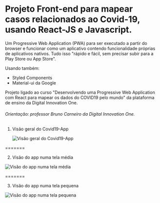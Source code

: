 # Projeto Front-end para mapear casos relacionados ao Covid-19, usando React-JS e Javascript.



Um Progressive Web Application (PWA) para ser executado a partir do browser e funcionar como um aplicativo contendo funcionalidade próprias de aplicativos nativos. Tudo isso "rápido e fácil, sem precisar subir para a Play Store ou App Store".  <br>

Usando também:

- Styled Components
- Material-ui da Google



Projeto ligado ao curso "Desenvolvendo uma Progressive Web Application com React para mapear os dados do COVID19 pelo mundo" da plataforma de ensino da Digital Innovation One.



###### Orientação: professor Bruno Carneiro da Digital Innovation One.





1. Visão geral do Covid19-App

   ![Visão geral do Covid19-App](public/visão-geral.png)
   
   


=======


2. Visão do app numa tela média

![Visão do app numa tela média](public/visão-tela-media.png)




=======


3. Visão do app numa tela pequena

   

![Visão do app numa tela pequena](public/visão-tela-pequena.png)

